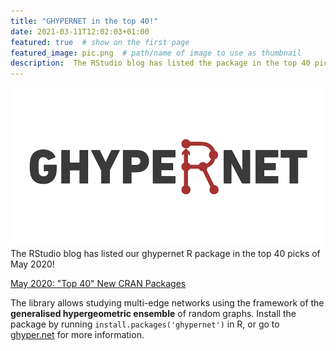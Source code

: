 ```yaml
---
title: "GHYPERNET in the top 40!"
date: 2021-03-11T12:02:03+01:00
featured: true  # show on the first page
featured_image: pic.png  # path/name of image to use as thumbnail
description:  The RStudio blog has listed the package in the top 40 picks of May 2020. # short text, used in cards and for previews
---
```


<!-- Write your content here -->
![logo](pic.png)
The RStudio blog has listed our ghypernet R package in the top 40 picks of May 2020!

[May 2020: "Top 40" New CRAN Packages](https://rviews.rstudio.com/2020/06/24/may-2020-top-40-new-cran-packages/)

The library allows studying multi-edge networks using the framework of the **generalised hypergeometric ensemble** of random graphs. Install the package by running `install.packages('ghypernet')` in R, or go to [ghyper.net](https://ghyper.net/) for more information.
